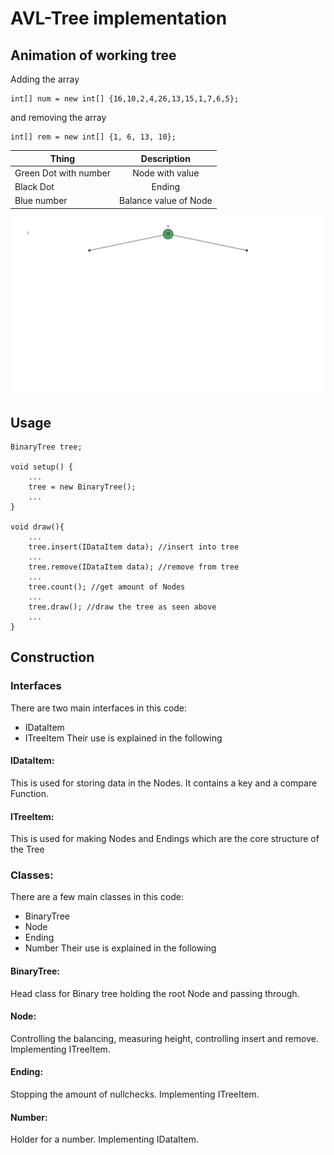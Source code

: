 # AVL-Tree implementation
## Animation of working tree
Adding the array
```
int[] num = new int[] {16,10,2,4,26,13,15,1,7,6,5};
```
and removing the array
```
int[] rem = new int[] {1, 6, 13, 10};
```

| Thing | Description |
| ------------- |:-------------:| 
| Green Dot with number | Node with value| 
| Black Dot | Ending   | 
| Blue number | Balance value of Node |

![animation](images/animation.gif)

## Usage

```
BinaryTree tree;

void setup() {
    ...
    tree = new BinaryTree();
    ...
}

void draw(){
    ...
    tree.insert(IDataItem data); //insert into tree
    ...
    tree.remove(IDataItem data); //remove from tree
    ...
    tree.count(); //get amount of Nodes
    ...
    tree.draw(); //draw the tree as seen above
    ...
}

```

## Construction
### Interfaces
There are two main interfaces in this code:
 - IDataItem
 - ITreeItem
Their use is explained in the following

#### IDataItem:
This is used for storing data in the Nodes. It contains a key and a compare Function.

#### ITreeItem:
This is used for making Nodes and Endings which are the core structure of the Tree

### Classes:
There are a few main classes in this code:
 - BinaryTree
 - Node
 - Ending
 - Number
Their use is explained in the following

#### BinaryTree:
Head class for Binary tree holding the root Node and passing through.

#### Node:
Controlling the balancing, measuring height, controlling insert and remove.
Implementing ITreeItem.

#### Ending:
Stopping the amount of nullchecks.
Implementing ITreeItem.

#### Number:
Holder for a number.
Implementing IDataItem.